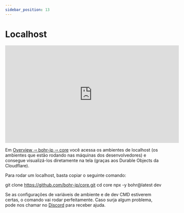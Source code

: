 ```yaml
---
sidebar_position: 13
---
```


# Localhost

<div style={{textAlign: 'center'}}><iframe width="560" height="315" src="https://www.youtube.com/embed/Rdgah9e_HAk" title="YouTube video player" frameborder="0" allow="accelerometer; autoplay; clipboard-write; encrypted-media; gyroscope; picture-in-picture" allowfullscreen></iframe></div>

Em [Overview ⇾ bohr-ip ⇾ core](https://bohr.io/bohr-ip/core) você acessa os ambientes de localhost (os ambientes que estão rodando nas máquinas dos desenvolvedores) e consegue visualizá-los diretamente na tela (graças aos Durable Objects da Cloudflare).

Para rodar um localhost, basta copiar o seguinte comando:

git clone https://github.com/bohr-ip/core.git
cd core
npx -y bohr@latest dev

Se as configurações de variáveis de ambiente e de dev CMD estiverem certas, o comando vai rodar perfeitamente. Caso surja algum problema, pode nos chamar no [Discord](https://discord.com/invite/p3hhfGg2Uy) para receber ajuda.

